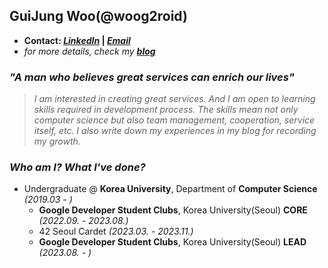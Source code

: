 ## GuiJung Woo(@woog2roid)

- **Contact: _[LinkedIn](https://www.linkedin.com/in/woog2roid/)_ | _[Email](mailto:wooguijung@korea.ac.kr)_**
- _for more details, check my **[blog](https://woog2roid.dev)**_

### _"A man who believes great services can enrich our lives"_

> _I am interested in creating great services. And I am open to learning skills required in development process. The skills mean not only computer science but also team management, cooperation, service itself, etc. I also write down my experiences in my blog for recording my growth._

### _Who am I? What I've done?_

- Undergraduate @ **Korea University**, Department of **Computer Science** _(2019.03 - )_
  - **Google Developer Student Clubs**, Korea University(Seoul) **CORE** _(2022.09. - 2023.08.)_
  - 42 Seoul Cardet _(2023.03. - 2023.11.)_
  - **Google Developer Student Clubs**, Korea University(Seoul) **LEAD** _(2023.08. - )_

